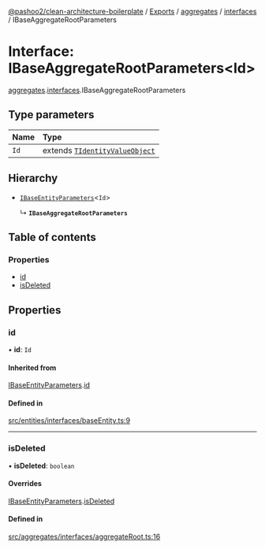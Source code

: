 [@pashoo2/clean-architecture-boilerplate](../README.md) / [Exports](../modules.md) / [aggregates](../modules/aggregates.md) / [interfaces](../modules/aggregates.interfaces.md) / IBaseAggregateRootParameters

# Interface: IBaseAggregateRootParameters<Id\>

[aggregates](../modules/aggregates.md).[interfaces](../modules/aggregates.interfaces.md).IBaseAggregateRootParameters

## Type parameters

| Name | Type |
| :------ | :------ |
| `Id` | extends [`TIdentityValueObject`](../modules/valueobject.interfaces.md#tidentityvalueobject) |

## Hierarchy

- [`IBaseEntityParameters`](entities.interfaces.ibaseentityparameters.md)<`Id`\>

  ↳ **`IBaseAggregateRootParameters`**

## Table of contents

### Properties

- [id](aggregates.interfaces.ibaseaggregaterootparameters.md#id)
- [isDeleted](aggregates.interfaces.ibaseaggregaterootparameters.md#isdeleted)

## Properties

### id

• **id**: `Id`

#### Inherited from

[IBaseEntityParameters](entities.interfaces.ibaseentityparameters.md).[id](entities.interfaces.ibaseentityparameters.md#id)

#### Defined in

[src/entities/interfaces/baseEntity.ts:9](https://github.com/pashoo2/clean-architecture-boilerplate/blob/e54a93c/src/entities/interfaces/baseEntity.ts#L9)

___

### isDeleted

• **isDeleted**: `boolean`

#### Overrides

[IBaseEntityParameters](entities.interfaces.ibaseentityparameters.md).[isDeleted](entities.interfaces.ibaseentityparameters.md#isdeleted)

#### Defined in

[src/aggregates/interfaces/aggregateRoot.ts:16](https://github.com/pashoo2/clean-architecture-boilerplate/blob/e54a93c/src/aggregates/interfaces/aggregateRoot.ts#L16)
